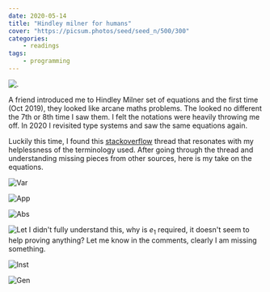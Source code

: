 ```yaml
---
date: 2020-05-14
title: "Hindley milner for humans"
cover: "https://picsum.photos/seed/seed_n/500/300"
categories:
    - readings
tags:
    - programming
---
```

![.](../images/hm-title.jpg)

A friend introduced me to Hindley Milner set of equations and
the first time (Oct 2019), they looked like arcane maths problems. The looked no different the 7th or 8th time I saw them. I felt the notations were heavily throwing me off. In 2020 I revisited type systems and saw the same equations again. 

Luckily this time, I found this [stackoverflow](https://stackoverflow.com/questions/12532552/what-part-of-hindley-milner-do-you-not-understand) thread that resonates with my helplessness of the terminology used. After going through the thread and understanding missing pieces from other sources, here is my take on the equations.

![Var](../images/hm-01.jpg)

![App](../images/hm-02.jpg)

![Abs](../images/hm-03.jpg)

![Let](../images/hm-04.jpg)
I didn't fully understand this, why is $e_1$ required, it doesn't seem to help proving anything?
Let me know in the comments, clearly I am missing something.

![Inst](../images/hm-05.jpg)

![Gen](../images/hm-06.jpg)
